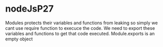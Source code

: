 # nodeJsP27

Modules protects their variables and functions from leaking so simply we cant use require function to execuce the code.
We need to export these variables and functions to get that code executed.
Module.exports is an empty object

